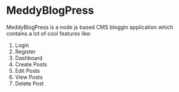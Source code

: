# MeddyBlogPress

MeddyBlogPress is a node js based CMS bloggin application which contains a lot of cool features like:

 1. Login
 2. Register
 3. Dashboard
 4. Create Posts
 5. Edit Posts
 6. View Posts
 7. Delete Post

